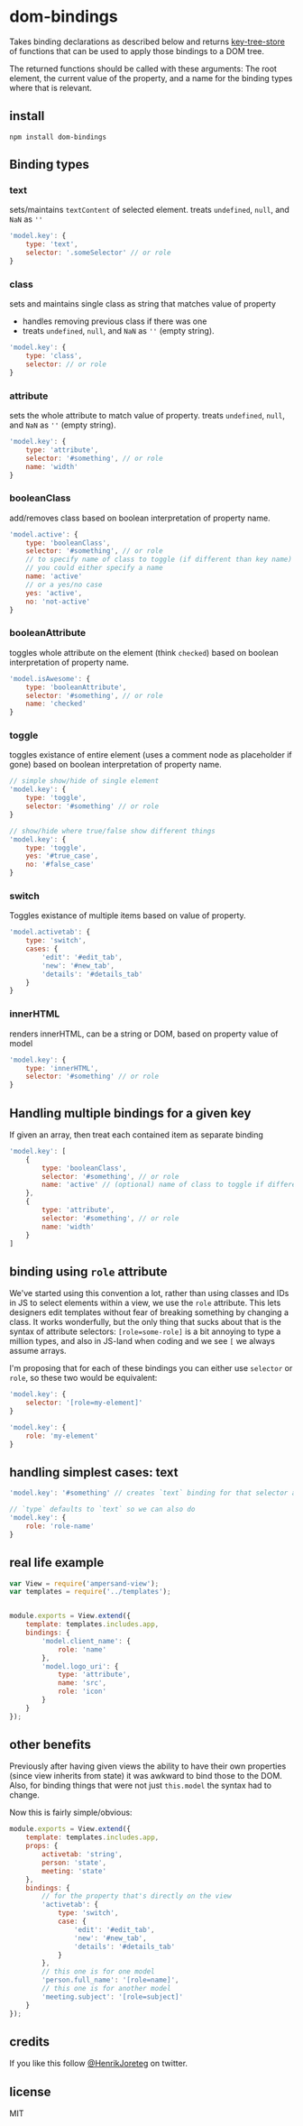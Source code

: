 # dom-bindings

Takes binding declarations as described below and returns [key-tree-store](https://github.com/HenrikJoreteg/key-tree-store) of functions that can be used to apply those bindings to a DOM tree.

The returned functions should be called with these arguments: The root element, the current value of the property, and a name for the binding types where that is relevant.

## install

```
npm install dom-bindings
```

## Binding types

### text

sets/maintains `textContent` of selected element. treats `undefined`, `null`, and `NaN` as `''`

```js
'model.key': {
    type: 'text',
    selector: '.someSelector' // or role
}
```

### class

sets and maintains single class as string that matches value of property
- handles removing previous class if there was one
- treats `undefined`, `null`, and `NaN` as `''` (empty string).

```js
'model.key': {
    type: 'class',
    selector: // or role
}
```

### attribute 
sets the whole attribute to match value of property. treats `undefined`, `null`, and `NaN` as `''` (empty string).
    
```js
'model.key': {
    type: 'attribute',
    selector: '#something', // or role
    name: 'width'
}
```

### booleanClass

add/removes class based on boolean interpretation of property name.

```js
'model.active': {
    type: 'booleanClass',
    selector: '#something', // or role
    // to specify name of class to toggle (if different than key name)
    // you could either specify a name
    name: 'active'
    // or a yes/no case
    yes: 'active',
    no: 'not-active'
}
```

### booleanAttribute

toggles whole attribute on the element (think `checked`) based on boolean interpretation of property name.

```js
'model.isAwesome': {
    type: 'booleanAttribute',
    selector: '#something', // or role
    name: 'checked'
}
```

### toggle

toggles existance of entire element (uses a comment node as placeholder if gone) based on boolean interpretation of property name.

```js
// simple show/hide of single element
'model.key': {
    type: 'toggle',
    selector: '#something' // or role
}

// show/hide where true/false show different things
'model.key': {
    type: 'toggle',
    yes: '#true_case',
    no: '#false_case'
}
```

### switch

Toggles existance of multiple items based on value of property.

```js
'model.activetab': {
    type: 'switch',
    cases: {
        'edit': '#edit_tab',
        'new': '#new_tab',
        'details': '#details_tab'
    }
}
```

### innerHTML

renders innerHTML, can be a string or DOM, based on property value of model

```js
'model.key': {
    type: 'innerHTML',
    selector: '#something' // or role
}
``` 


## Handling multiple bindings for a given key

If given an array, then treat each contained item as separate binding

```js
'model.key': [
    {
        type: 'booleanClass',
        selector: '#something', // or role
        name: 'active' // (optional) name of class to toggle if different than key name
    },
    {
        type: 'attribute',
        selector: '#something', // or role
        name: 'width'
    }
]
```

## binding using `role` attribute

We've started using this convention a lot, rather than using classes and IDs in JS to select elements within a view, we use the `role` attribute. This lets designers edit templates without fear of breaking something by changing a class. It works wonderfully, but the only thing that sucks about that is the syntax of attribute selectors: `[role=some-role]` is a bit annoying to type a million types, and also in JS-land when coding and we see `[` we always assume arrays.

I'm proposing that for each of these bindings you can either use `selector` or `role`, so these two would be equivalent:

```js
'model.key': {
    selector: '[role=my-element]'
}

'model.key': {
    role: 'my-element'
}

```

## handling simplest cases: text

```js
'model.key': '#something' // creates `text` binding for that selector and property

// `type` defaults to `text` so we can also do
'model.key': {
    role: 'role-name'
}
```


## real life example

```js
var View = require('ampersand-view');
var templates = require('../templates');


module.exports = View.extend({
    template: templates.includes.app,
    bindings: {
        'model.client_name': {
            role: 'name'
        },
        'model.logo_uri': {
            type: 'attribute',
            name: 'src',
            role: 'icon'
        }
    }
});
```

## other benefits

Previously after having given views the ability to have their own properties (since view inherits from state) it was awkward to bind those to the DOM. Also, for binding things that were not just `this.model` the syntax had to change. 

Now this is fairly simple/obvious:

```js
module.exports = View.extend({
    template: templates.includes.app,
    props: {
        activetab: 'string',
        person: 'state',
        meeting: 'state'
    },
    bindings: {
        // for the property that's directly on the view
        'activetab': {
            type: 'switch',
            case: {
                'edit': '#edit_tab',
                'new': '#new_tab',
                'details': '#details_tab'
            }
        },
        // this one is for one model
        'person.full_name': '[role=name]',
        // this one is for another model
        'meeting.subject': '[role=subject]'
    }
});
```

## credits

If you like this follow [@HenrikJoreteg](http://twitter.com/henrikjoreteg) on twitter.

## license

MIT
